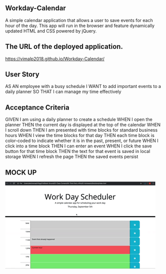 ## Workday-Calendar

A simple calendar application that allows a user to save events for each hour of the day. This app will run in the browser and feature dynamically updated HTML and CSS powered by jQuery.

## The URL of the deployed application.
https://vimalp2018.github.io/Workday-Calendar/

## User Story

AS AN employee with a busy schedule I WANT to add important events to a daily planner SO THAT I can manage my time effectively


## Acceptance Criteria

GIVEN I am using a daily planner to create a schedule WHEN I open the planner THEN the current day is displayed at the top of the calendar WHEN I scroll down THEN I am presented with time blocks for standard business hours WHEN I view the time blocks for that day THEN each time block is color-coded to indicate whether it is in the past, present, or future WHEN I click into a time block THEN I can enter an event WHEN I click the save button for that time block THEN the text for that event is saved in local storage WHEN I refresh the page THEN the saved events persist

## MOCK UP 
![](05-third-party-apis-homework-demo.png)